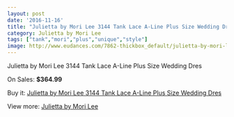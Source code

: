 ```yaml
---
layout: post
date: '2016-11-16'
title: "Julietta by Mori Lee 3144 Tank Lace A-Line Plus Size Wedding Dres"
category: Julietta by Mori Lee
tags: ["tank","mori","plus","unique","style"]
image: http://www.eudances.com/7862-thickbox_default/julietta-by-mori-lee-3144-tank-lace-a-line-plus-size-wedding-dres.jpg
---
```

Julietta by Mori Lee 3144 Tank Lace A-Line Plus Size Wedding Dres

On Sales: **$364.99**
<a href="https://www.eudances.com/en/julietta-by-mori-lee/2768-julietta-by-mori-lee-3144-tank-lace-a-line-plus-size-wedding-dres.html"><amp-img layout="responsive" width="600" height="600" src="//www.eudances.com/7862-thickbox_default/julietta-by-mori-lee-3144-tank-lace-a-line-plus-size-wedding-dres.jpg" alt="Julietta by Mori Lee 3144 Tank Lace A-Line Plus Size Wedding Dres 0" /></a>
<a href="https://www.eudances.com/en/julietta-by-mori-lee/2768-julietta-by-mori-lee-3144-tank-lace-a-line-plus-size-wedding-dres.html"><amp-img layout="responsive" width="600" height="600" src="//www.eudances.com/7863-thickbox_default/julietta-by-mori-lee-3144-tank-lace-a-line-plus-size-wedding-dres.jpg" alt="Julietta by Mori Lee 3144 Tank Lace A-Line Plus Size Wedding Dres 1" /></a>
<a href="https://www.eudances.com/en/julietta-by-mori-lee/2768-julietta-by-mori-lee-3144-tank-lace-a-line-plus-size-wedding-dres.html"><amp-img layout="responsive" width="600" height="600" src="//www.eudances.com/7864-thickbox_default/julietta-by-mori-lee-3144-tank-lace-a-line-plus-size-wedding-dres.jpg" alt="Julietta by Mori Lee 3144 Tank Lace A-Line Plus Size Wedding Dres 2" /></a>
<a href="https://www.eudances.com/en/julietta-by-mori-lee/2768-julietta-by-mori-lee-3144-tank-lace-a-line-plus-size-wedding-dres.html"><amp-img layout="responsive" width="600" height="600" src="//www.eudances.com/7865-thickbox_default/julietta-by-mori-lee-3144-tank-lace-a-line-plus-size-wedding-dres.jpg" alt="Julietta by Mori Lee 3144 Tank Lace A-Line Plus Size Wedding Dres 3" /></a>
<a href="https://www.eudances.com/en/julietta-by-mori-lee/2768-julietta-by-mori-lee-3144-tank-lace-a-line-plus-size-wedding-dres.html"><amp-img layout="responsive" width="600" height="600" src="//www.eudances.com/7866-thickbox_default/julietta-by-mori-lee-3144-tank-lace-a-line-plus-size-wedding-dres.jpg" alt="Julietta by Mori Lee 3144 Tank Lace A-Line Plus Size Wedding Dres 4" /></a>

Buy it: [Julietta by Mori Lee 3144 Tank Lace A-Line Plus Size Wedding Dres](https://www.eudances.com/en/julietta-by-mori-lee/2768-julietta-by-mori-lee-3144-tank-lace-a-line-plus-size-wedding-dres.html "Julietta by Mori Lee 3144 Tank Lace A-Line Plus Size Wedding Dres")

View more: [Julietta by Mori Lee](https://www.eudances.com/en/43-julietta-by-mori-lee "Julietta by Mori Lee")